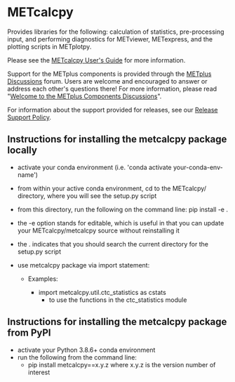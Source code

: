 # METcalcpy
Provides libraries for the following: calculation of statistics, pre-processing input, and performing diagnostics for METviewer, 
METexpress, and the plotting scripts in METplotpy.

Please see the [METcalcpy User's Guide](https://metcalcpy.readthedocs.io/en/latest) for more information.

Support for the METplus components is provided through the
[METplus Discussions](https://github.com/dtcenter/METplus/discussions) forum.
Users are welcome and encouraged to answer or address each other's questions there!  For more
information, please read
"[Welcome to the METplus Components Discussions](https://github.com/dtcenter/METplus/discussions/939)".

For information about the support provided for releases, see our [Release Support Policy](https://metplus.readthedocs.io/en/develop/Release_Guide/index.html#release-support-policy).

Instructions for installing the metcalcpy package locally
---------------------------------------------------------
- activate your conda environment (i.e. 'conda activate your-conda-env-name')
- from within your active conda environment, cd to the METcalcpy/ directory, where you will see the setup.py script
- from this directory, run the following on the command line: pip install -e .
- the -e option stands for editable, which is useful in that you can update your METcalcpy/metcalcpy source without reinstalling it 
- the . indicates that you should search the current directory for the setup.py script

- use metcalcpy package via import statement:
  - Examples:
   
    - import metcalcpy.util.ctc_statistics as cstats
        - to use the functions in the ctc_statistics module
  
Instructions for installing the metcalcpy package from PyPI
-----------------------------------------------------------

- activate your Python 3.8.6+ conda environment
- run the following from the command line:
   -  pip install metcalcpy==x.y.z  where x.y.z is the version number of interest
